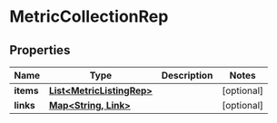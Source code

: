 

# MetricCollectionRep


## Properties

| Name | Type | Description | Notes |
|------------ | ------------- | ------------- | -------------|
|**items** | [**List&lt;MetricListingRep&gt;**](MetricListingRep.md) |  |  [optional] |
|**links** | [**Map&lt;String, Link&gt;**](Link.md) |  |  [optional] |



